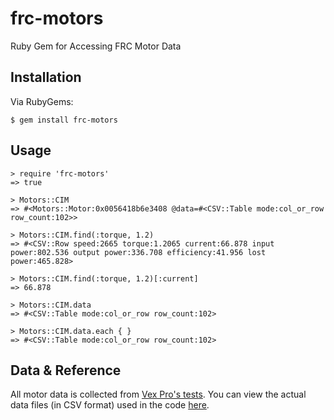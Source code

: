 # frc-motors

Ruby Gem for Accessing FRC Motor Data

## Installation

Via RubyGems:

```
$ gem install frc-motors
```

## Usage

```
> require 'frc-motors'
=> true

> Motors::CIM
=> #<Motors::Motor:0x0056418b6e3408 @data=#<CSV::Table mode:col_or_row row_count:102>>

> Motors::CIM.find(:torque, 1.2)
=> #<CSV::Row speed:2665 torque:1.2065 current:66.878 input power:802.536 output power:336.708 efficiency:41.956 lost power:465.828>

> Motors::CIM.find(:torque, 1.2)[:current]
=> 66.878

> Motors::CIM.data
=> #<CSV::Table mode:col_or_row row_count:102>

> Motors::CIM.data.each { }
=> #<CSV::Table mode:col_or_row row_count:102>
```

## Data & Reference

All motor data is collected from [Vex Pro's tests](http://motors.vex.com). You can view the actual data files (in CSV format) used in the code [here](https://github.com/karagenit/frc-motors/tree/master/data).
